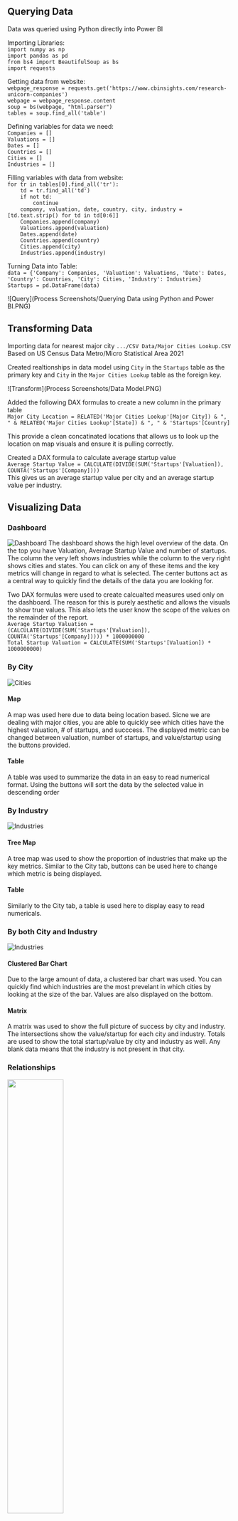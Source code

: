 ## Querying Data

Data was queried using Python directly into Power BI

Importing Libraries: <br />
`import numpy as np` <br />
`import pandas as pd` <br />
`from bs4 import BeautifulSoup as bs` <br />
`import requests` <br />

Getting data from website: <br />
`webpage_response = requests.get('https://www.cbinsights.com/research-unicorn-companies')` <br />
`webpage = webpage_response.content` <br />
`soup = bs(webpage, "html.parser")` <br />
`tables = soup.find_all('table')` <br />

Defining variables for data we need: <br />
`Companies = []` <br />
`Valuations = []` <br />
`Dates = []` <br />
`Countries = []` <br />
`Cities = []` <br />
`Industries = []` <br />

Filling variables with data from website: <br />
`for tr in tables[0].find_all('tr'):` <br />
`    td = tr.find_all('td')` <br />
`    if not td:` <br />
`        continue` <br />
`    company, valuation, date, country, city, industry = [td.text.strip() for td in td[0:6]]` <br />
`    Companies.append(company)` <br />
`    Valuations.append(valuation)` <br />
`    Dates.append(date)` <br />
`    Countries.append(country)` <br />
`    Cities.append(city)` <br />
`    Industries.append(industry)` <br />


Turning Data into Table: <br />
`data = {'Company': Companies, 'Valuation': Valuations, 'Date': Dates, 'Country': Countries, 'City': Cities, 'Industry': Industries}` <br />
`Startups = pd.DataFrame(data)` <br />

![Query](Process Screenshots/Querying Data using Python and Power BI.PNG)

## Transforming Data

Importing data for nearest major city `.../CSV Data/Major Cities Lookup.CSV` <br />
Based on US Census Data Metro/Micro Statistical Area 2021

Created realtionships in data model using `City` in the `Startups` table as the primary key and `City` in the `Major Cities Lookup` table as the foreign key.

![Transform](Process Screenshots/Data Model.PNG)

Added the following DAX formulas to create a new column in the primary table <br />
`Major City Location = RELATED('Major Cities Lookup'[Major City]) & ", " & RELATED('Major Cities Lookup'[State]) & ", " & 'Startups'[Country]` <br />

This provide a clean concatinated locations that allows us to look up the location on map visuals and ensure it is pulling correctly.

Created a DAX formula to calculate average startup value <br />
`Average Startup Value = CALCULATE(DIVIDE(SUM('Startups'[Valuation]), COUNTA('Startups'[Company])))` <br />
This gives us an average startup value per city and an average startup value per industry.

## Visualizing Data

### Dashboard
![Dashboard](/Visualizations/Dashboard.png)
The dashboard shows the high level overview of the data. On the top you have Valuation, Average Startup Value and number of startups.
The column the very left shows industries while the column to the very right shows cities and states. You can click on any of these items and the key metrics will change in regard to what is selected.
The center buttons act as a central way to quickly find the details of the data you are looking for.

Two DAX formulas were used to create calcualted measures used only on the dashboard. The reason for this is purely aesthetic and allows the visuals to show true values. This also lets the user know the scope of the values on the remainder of the report. <br />
`Average Startup Valuation = (CALCULATE(DIVIDE(SUM('Startups'[Valuation]), COUNTA('Startups'[Company])))) * 1000000000` <br />
`Total Startup Valuation = CALCULATE(SUM('Startups'[Valuation]) * 1000000000)` <br />

### By City
![Cities](/Visualizations/Cities.png)
#### Map
A map was used here due to data being location based. Sicne we are dealing with major cities, you are able to quickly see which cities have the highest valuation, # of startups, and succcess. 
The displayed metric can be changed between valuation, number of startups, and value/startup using the buttons provided. 
#### Table
A table was used to summarize the data in an easy to read numerical format. Using the buttons will sort the data by the selected value in descending order

### By Industry
![Industries](/Visualizations/Industries.png)
#### Tree Map
A tree map was used to show the proportion of industries that make up the key metrics. Similar to the City tab, buttons can be used here to change which metric is being displayed.
#### Table
Similarly to the City tab, a table is used here to display easy to read numericals. 

### By both City and Industry
![Industries](/Visualizations/Industries%20by%20City.png)
#### Clustered Bar Chart
Due to the large amount of data, a clustered bar chart was used. You can quickly find which industries are the most prevelant in which cities by looking at the size of the bar. Values are also displayed on the bottom.
#### Matrix
A matrix was used to show the full picture of success by city and industry. The intersections show the value/startup for each city and industry. Totals are used to show the total startup/value by city and industry as well. Any blank data means that the industry is not present in that city.

### Relationships
<img src="/Visualizations/Tooltip.png" width=50% height=50%> <br />
Highlighting a city or industry on the dashboard or Industry by City page will show a pop out of their respected report (Cities or Industries) with data portaining only to the highlighted selection <br />
You can also click on any of the data points and it will automatically filter the rest of the data on that tab by that point <br />
<img src="/Visualizations/Drill.png" width=50% height=50%> <br />
You can drill down to company level and see which values make up the key metric <br />
<img src="/Visualizations/Slicer.png" width=50% height=50%> <br />
You can filter by city on the Industries tab to have an additional set of visuals for key metrics by both industry and city. 